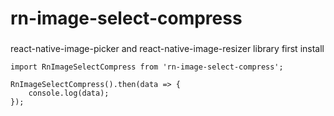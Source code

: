 # rn-image-select-compress

###

react-native-image-picker and react-native-image-resizer library first install

```
import RnImageSelectCompress from 'rn-image-select-compress';

RnImageSelectCompress().then(data => {
    console.log(data);
});


```
